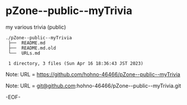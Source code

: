 # pZone--public--myTrivia

my various trivia (public)

    ./pZone--public--myTrivia
     ├──  README.md
     ├──  README.md.old
     └──  URLs.md
     
     1 directory, 3 files (Sun Apr 16 18:36:43 JST 2023)


Note: URL = https://github.com/hohno-46466/pZone--public--myTrivia

Note: URL = git@github.com:hohno-46466/pZone--public--myTrivia.git

-EOF-
